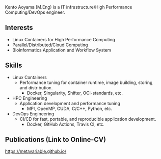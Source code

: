 Kento Aoyama (M.Eng) is a IT infrastructure/High Performance Computing/DevOps engineer.

## Interests

- Linux Containers for High Performance Computing
- Parallel/Distributed/Cloud Computing
- Bioinformatics Application and Workflow System

## Skills

- Linux Containers
  - Performance tuning for container runtime, image building, storing, and distribution.
    - Docker, Singularity, Shifter, OCI-standards, etc.
- HPC Engineering
  - Application development and performance tuning
    - MPI, OpenMP, CUDA, C/C++, Python, etc.
- DevOps Engineering
  - CI/CD for fast, portable, and reproducible application development.
    - Docker, GitHub Actions, Travis CI, etc.

## Publications (Link to Online-CV)

https://metavariable.github.io/
